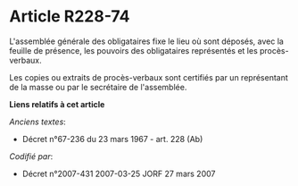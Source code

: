 # Article R228-74

L'assemblée générale des obligataires fixe le lieu où sont déposés, avec la feuille de présence, les pouvoirs des
obligataires représentés et les procès-verbaux.

Les copies ou extraits de procès-verbaux sont certifiés par un représentant de la masse ou par le secrétaire de l'assemblée.

**Liens relatifs à cet article**

_Anciens textes_:

  - Décret n°67-236 du 23 mars 1967 - art. 228 (Ab)

_Codifié par_:

  - Décret n°2007-431 2007-03-25 JORF 27 mars 2007

